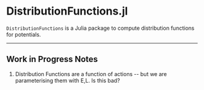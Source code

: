 # DistributionFunctions.jl

`DistributionFunctions` is a Julia package to compute distribution functions for potentials.

---

## Work in Progress Notes

1. Distribution Functions are a function of actions -- but we are parameterising them with E,L. Is this bad?